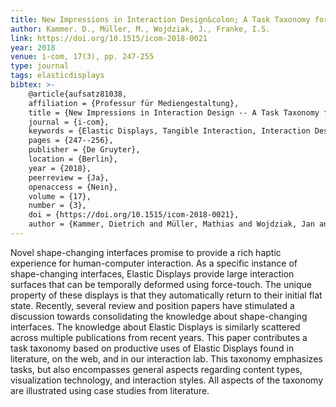 ```yaml
---
title: New Impressions in Interaction Design&colon; A Task Taxonomy for Elastic Displays
author: Kammer. D., Müller, M., Wojdziak, J., Franke, I.S.
link: https://doi.org/10.1515/icom-2018-0021
year: 2018
venue: i-com, 17(3), pp. 247-255
type: journal
tags: elasticdisplays
bibtex: >-
    @article{aufsatz81038,
    affiliation = {Professur für Mediengestaltung},
    title = {New Impressions in Interaction Design -- A Task Taxonomy for Elastic Displays},
    journal = {i-com},
    keywords = {Elastic Displays, Tangible Interaction, Interaction Design},
    pages = {247--256},
    publisher = {De Gruyter},
    location = {Berlin},
    year = {2018},
    peerreview = {Ja},
    openaccess = {Nein},
    volume = {17},
    number = {3},
    doi = {https://doi.org/10.1515/icom-2018-0021},
    author = {Kammer, Dietrich and Müller, Mathias and Wojdziak, Jan and Franke, Ingmar S.}}
---
```

Novel shape-changing interfaces promise to provide a rich haptic experience for human-computer interaction. As a specific instance of shape-changing interfaces, Elastic Displays provide large interaction surfaces that can be temporally deformed using force-touch. The unique property of these displays is that they automatically return to their initial flat state. Recently, several review and position papers have stimulated a discussion towards consolidating the knowledge about shape-changing interfaces. The knowledge about Elastic Displays is similarly scattered across multiple publications from recent years. This paper contributes a task taxonomy based on productive uses of Elastic Displays found in literature, on the web, and in our interaction lab. This taxonomy emphasizes tasks, but also encompasses general aspects regarding content types, visualization technology, and interaction styles. All aspects of the taxonomy are illustrated using case studies from literature.